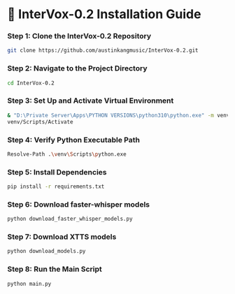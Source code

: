 # 🚀 **InterVox-0.2 Installation Guide**

### Step 1: Clone the **InterVox-0.2** Repository
```bash
git clone https://github.com/austinkangmusic/InterVox-0.2.git
```

### Step 2: Navigate to the Project Directory
```bash
cd InterVox-0.2
```

### Step 3: Set Up and Activate Virtual Environment
```bash
& "D:\Private Server\Apps\PYTHON VERSIONS\python310\python.exe" -m venv venv
venv/Scripts/Activate
```

### Step 4: Verify Python Executable Path
```bash
Resolve-Path .\venv\Scripts\python.exe
```

### Step 5: Install Dependencies
```bash
pip install -r requirements.txt
```

### Step 6: Download faster-whisper models
```bash
python download_faster_whisper_models.py
```

### Step 7: Download XTTS models
```bash
python download_models.py
```

### Step 8: Run the Main Script
```bash
python main.py
```
